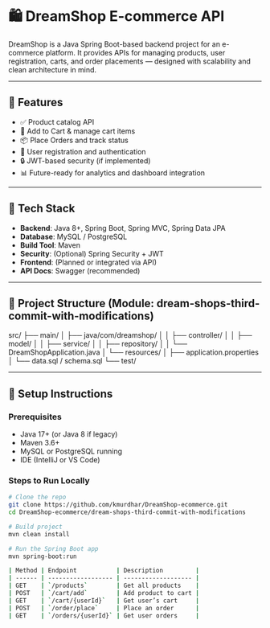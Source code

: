 # 🛍️ DreamShop E-commerce API

DreamShop is a Java Spring Boot-based backend project for an e-commerce platform. It provides APIs for managing products, user registration, carts, and order placements — designed with scalability and clean architecture in mind.

---

## 🚀 Features

- ✅ Product catalog API
- 🛒 Add to Cart & manage cart items
- 📦 Place Orders and track status
- 👤 User registration and authentication
- 🔒 JWT-based security (if implemented)
- 📊 Future-ready for analytics and dashboard integration

---

## 🧱 Tech Stack

- **Backend**: Java 8+, Spring Boot, Spring MVC, Spring Data JPA
- **Database**: MySQL / PostgreSQL
- **Build Tool**: Maven
- **Security**: (Optional) Spring Security + JWT
- **Frontend**: (Planned or integrated via API)
- **API Docs**: Swagger (recommended)

---

## 📁 Project Structure (Module: dream-shops-third-commit-with-modifications)

src/
├── main/
│ ├── java/com/dreamshop/
│ │ ├── controller/
│ │ ├── model/
│ │ ├── service/
│ │ ├── repository/
│ │ └── DreamShopApplication.java
│ └── resources/
│ ├── application.properties
│ └── data.sql / schema.sql
└── test/


---

## 🔧 Setup Instructions

### Prerequisites
- Java 17+ (or Java 8 if legacy)
- Maven 3.6+
- MySQL or PostgreSQL running
- IDE (IntelliJ or VS Code)

### Steps to Run Locally

```bash
# Clone the repo
git clone https://github.com/kmurdhar/DreamShop-ecommerce.git
cd DreamShop-ecommerce/dream-shops-third-commit-with-modifications

# Build project
mvn clean install

# Run the Spring Boot app
mvn spring-boot:run

| Method | Endpoint           | Description         |
| ------ | ------------------ | ------------------- |
| GET    | `/products`        | Get all products    |
| POST   | `/cart/add`        | Add product to cart |
| GET    | `/cart/{userId}`   | Get user’s cart     |
| POST   | `/order/place`     | Place an order      |
| GET    | `/orders/{userId}` | Get user orders     |
